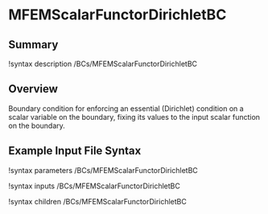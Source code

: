 # MFEMScalarFunctorDirichletBC

## Summary

!syntax description /BCs/MFEMScalarFunctorDirichletBC

## Overview

Boundary condition for enforcing an essential (Dirichlet) condition on
a scalar variable on the boundary, fixing its values to the input
scalar function on the boundary.

## Example Input File Syntax

!syntax parameters /BCs/MFEMScalarFunctorDirichletBC

!syntax inputs /BCs/MFEMScalarFunctorDirichletBC

!syntax children /BCs/MFEMScalarFunctorDirichletBC
